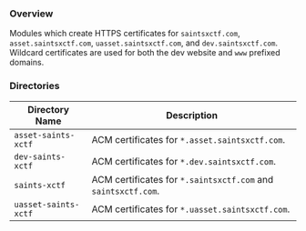 ### Overview

Modules which create HTTPS certificates for `saintsxctf.com`, `asset.saintsxctf.com`, `uasset.saintsxctf.com`, and 
`dev.saintsxctf.com`.  Wildcard certificates are used for both the dev website and `www` prefixed domains.

### Directories

| Directory Name          | Description                                                                 |
|-------------------------|-----------------------------------------------------------------------------|
| `asset-saints-xctf`     | ACM certificates for `*.asset.saintsxctf.com`.                              |
| `dev-saints-xctf`       | ACM certificates for `*.dev.saintsxctf.com`.                                |
| `saints-xctf`           | ACM certificates for `*.saintsxctf.com` and `saintsxctf.com`.               |
| `uasset-saints-xctf`    | ACM certificates for `*.uasset.saintsxctf.com`.                             |